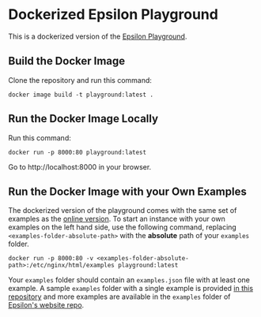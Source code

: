 # Dockerized Epsilon Playground

This is a dockerized version of the [Epsilon Playground](https://eclipse.org/epsilon/live).

## Build the Docker Image

Clone the repository and run this command:

```shell
docker image build -t playground:latest .
```

## Run the Docker Image Locally

Run this command:

```shell
docker run -p 8000:80 playground:latest
```

Go to http://localhost:8000 in your browser.

## Run the Docker Image with your Own Examples

The dockerized version of the playground comes with the same set of examples as the [online version](https://eclipse.org/epsilon/live). To start an instance with your own examples on the left hand side, use the following command, replacing `<examples-folder-absolute-path>` with the **absolute** path of your `examples` folder.

```shell
docker run -p 8000:80 -v <examples-folder-absolute-path>:/etc/nginx/html/examples playground:latest
```

Your `examples` folder should contain an `examples.json` file with at least one example. A sample `examples` folder with a single example is provided [in this repository](examples) and more examples are available in the `examples` folder of [Epsilon's website repo](https://git.eclipse.org/c/www.eclipse.org/epsilon.git/tree/live/examples).
